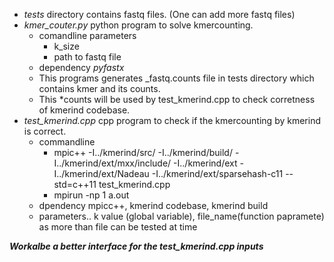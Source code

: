 - *tests* directory contains fastq files. (One can add more fastq files)
- *kmer_couter.py* python program to solve kmercounting.
    - comandline parameters 
      - k_size
      - path to fastq file
    - dependency *pyfastx*
    - This programs generates _fastq.counts file in tests directory which contains kmer and its counts.
    - This *counts will be used by test_kmerind.cpp to check corretness of kmerind codebase.
- *test_kmerind.cpp* cpp program to check if the kmercounting by kmerind is correct.
    - commandline
        - mpic++ -I../kmerind/src/ -I../kmerind/build/ -I../kmerind/ext/mxx/include/ -I../kmerind/ext -I../kmerind/ext/Nadeau -I../kmerind/ext/sparsehash-c11  --std=c++11  test_kmerind.cpp
        - mpirun -np 1 a.out
    - dpendency mpicc++, kmerind codebase, kmerind build
    - parameters.. k value (global variable), file_name(function papramete) as more than file can be tested at time


***Workalbe a better interface for the test_kmerind.cpp inputs***


